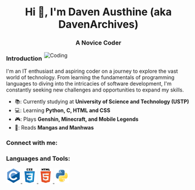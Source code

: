 <h1 align="center">Hi 👋, I'm Daven Austhine (aka DavenArchives)</h1>
<h3 align="center"> A Novice Coder</h3>
<img align="right" alt="Coding" width="400" src="https://media1.giphy.com/media/bGgsc5mWoryfgKBx1u/giphy.gif">

<h3 align="left">Introduction</h3>
<p align="left">I'm an IT enthusiast and aspiring coder on a journey to explore the vast world of technology. From learning the fundamentals of programming languages to diving into the intricacies of software development, I'm constantly seeking new challenges and opportunities to expand my skills.

- 📚: Currently studying at **University of Science and Technology (USTP)**
- 💻: Learning **Python, C, HTML and CSS**
- 🎮: Plays **Genshin, Minecraft, and Mobile Legends**
- 📘: Reads **Mangas and Manhwas**

<h3 align="left">Connect with me:</h3>
<p align="left">
</p>

<h3 align="left">Languages and Tools:</h3>
<p align="left"> <a href="https://www.cprogramming.com/" target="_blank" rel="noreferrer"> <img src="https://raw.githubusercontent.com/devicons/devicon/master/icons/c/c-original.svg" alt="c" width="40" height="40"/> </a> <a href="https://www.w3schools.com/css/" target="_blank" rel="noreferrer"> <img src="https://raw.githubusercontent.com/devicons/devicon/master/icons/css3/css3-original-wordmark.svg" alt="css3" width="40" height="40"/> </a> <a href="https://www.w3.org/html/" target="_blank" rel="noreferrer"> <img src="https://raw.githubusercontent.com/devicons/devicon/master/icons/html5/html5-original-wordmark.svg" alt="html5" width="40" height="40"/> </a> <a href="https://www.python.org" target="_blank" rel="noreferrer"> <img src="https://raw.githubusercontent.com/devicons/devicon/master/icons/python/python-original.svg" alt="python" width="40" height="40"/> </a> </p>
